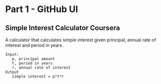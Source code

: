 # Part 1 - GitHub UI

## Simple Interest Calculator Coursera

A calculator that calculates simple interest given principal, annual rate of interest and period in years.

```
Input:
   p, principal amount
   t, period in years
   r, annual rate of interest
Output
   simple interest = p*t*r
```
